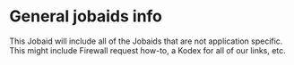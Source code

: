 # General jobaids info

This Jobaid will include all of the Jobaids that are not application specific. This might include Firewall request how-to, a Kodex for all of our links, etc.